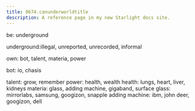 ```yaml
---
title: 0674.canunderworldtitle
description: A reference page in my new Starlight docs site.
---
```

be: underground

underground:illegal, unreported, unrecorded, informal




own: bot, talent, materia, power

bot: io, chasis 

talent: grow, remember
power: health, wealth
health: lungs, heart, liver, kidneys 
materia: glass, adding machine, gigaband, surface
glass: mirrorlabs, samsung, googizon, snapple
adding machine: ibm, john deer, googizon, dell  
